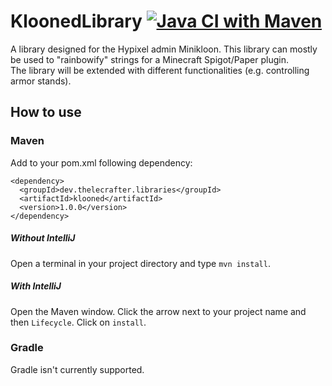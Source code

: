 # KloonedLibrary [![Java CI with Maven](https://github.com/TheLeCrafter/KloonedLibrary/actions/workflows/maven.yml/badge.svg)](https://github.com/TheLeCrafter/KloonedLibrary/actions/workflows/maven.yml)
A library designed for the Hypixel admin Minikloon. This library can mostly be used to "rainbowify" strings for a Minecraft Spigot/Paper plugin. <br>
The library will be extended with different functionalities (e.g. controlling armor stands).

## How to use
### Maven
Add to your pom.xml following dependency:
```
<dependency>
  <groupId>dev.thelecrafter.libraries</groupId>
  <artifactId>klooned</artifactId>
  <version>1.0.0</version>
</dependency> 
```
##### Without IntelliJ
Open a terminal in your project directory and type `mvn install`.
##### With IntelliJ
Open the Maven window. Click the arrow next to your project name and then `Lifecycle`. Click on `install`.
### Gradle
Gradle isn't currently supported. 
